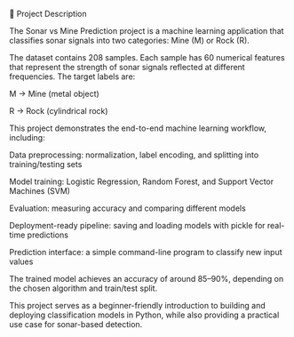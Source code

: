 📖 Project Description

The Sonar vs Mine Prediction project is a machine learning application that classifies sonar signals into two categories: Mine (M) or Rock (R).

The dataset contains 208 samples. Each sample has 60 numerical features that represent the strength of sonar signals reflected at different frequencies. The target labels are:

M → Mine (metal object)

R → Rock (cylindrical rock)

This project demonstrates the end-to-end machine learning workflow, including:

Data preprocessing: normalization, label encoding, and splitting into training/testing sets

Model training: Logistic Regression, Random Forest, and Support Vector Machines (SVM)

Evaluation: measuring accuracy and comparing different models

Deployment-ready pipeline: saving and loading models with pickle for real-time predictions

Prediction interface: a simple command-line program to classify new input values

The trained model achieves an accuracy of around 85–90%, depending on the chosen algorithm and train/test split.

This project serves as a beginner-friendly introduction to building and deploying classification models in Python, while also providing a practical use case for sonar-based detection.
